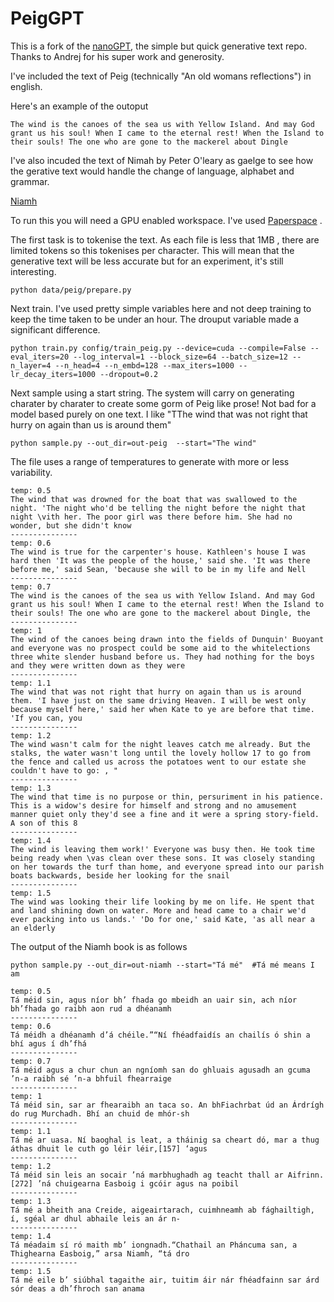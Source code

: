 

# PeigGPT

This is a fork of the [nanoGPT](https://github.com/karpathy/nanoGPT), the simple but quick generative text repo. Thanks to Andrej for his super work and generosity.

I've included the text of Peig (technically "An old womans reflections") in english. 

Here's an example of the outoput 
```
The wind is the canoes of the sea us with Yellow Island. And may God grant us his soul! When I came to the eternal rest! When the Island to their souls! The one who are gone to the mackerel about Dingle
```

I've also incuded the text of Nimah by Peter O'leary as gaelge to see how the gerative text would handle the change of language, alphabet and grammar. 

[Niamh](https://www.gutenberg.org/ebooks/50913)

To run this you will need a GPU enabled workspace. I've used [Paperspace](http://www.paperspace.com) .

The first task is to tokenise the text. As each file is less that 1MB , there are limited tokens so this tokenises per character. This will mean that the generative text will be less accurate but for an experiment, it's still interesting.

```
python data/peig/prepare.py 
```

Next train. I've used pretty simple variables here and not deep training to keep the time taken to be under an hour.  The drouput variable made a significant difference. 

```
python train.py config/train_peig.py --device=cuda --compile=False --eval_iters=20 --log_interval=1 --block_size=64 --batch_size=12 --n_layer=4 --n_head=4 --n_embd=128 --max_iters=1000 --lr_decay_iters=1000 --dropout=0.2
```

Next sample using a start string. The system will carry on generating charater by charater to create some gorm of Peig like prose! Not bad for a model based purely on one text.  I like "TThe wind that was not right that hurry on again than us is around them"

```
python sample.py --out_dir=out-peig  --start="The wind"
```

The file uses a range of temperatures to generate with more or less variability.
```
temp: 0.5
The wind that was drowned for the boat that was swallowed to the night. 'The night who'd be telling the night before the night that night \vith her. The poor girl was there before him. She had no wonder, but she didn't know
---------------
temp: 0.6
The wind is true for the carpenter's house. Kathleen's house I was hard then 'It was the people of the house,' said she. 'It was there before me,' said Sean, 'because she will to be in my life and Nell
---------------
temp: 0.7
The wind is the canoes of the sea us with Yellow Island. And may God grant us his soul! When I came to the eternal rest! When the Island to their souls! The one who are gone to the mackerel about Dingle, the
---------------
temp: 1
The wind of the canoes being drawn into the fields of Dunquin' Buoyant and everyone was no prospect could be some aid to the whitelections three white slender husband before us. They had nothing for the boys and they were written down as they were
---------------
temp: 1.1
The wind that was not right that hurry on again than us is around them. 'I have just on the same driving Heaven. I will be west only because myself here,' said her when Kate to ye are before that time. 'If you can, you
---------------
temp: 1.2
The wind wasn't calm for the night leaves catch me already. But the stalks, the water wasn't long until the lovely hollow 17 to go from the fence and called us across the potatoes went to our estate she couldn't have to go: , "
---------------
temp: 1.3
The wind that time is no purpose or thin, persuriment in his patience. This is a widow's desire for himself and strong and no amusement manner quiet only they'd see a fine and it were a spring story-field. A son of this 8
---------------
temp: 1.4
The wind is leaving them work!' Everyone was busy then. He took time being ready when \vas clean over these sons. It was closely standing on her towards the turf than home, and everyone spread into our parish boats backwards, beside her looking for the snail
---------------
temp: 1.5
The wind was looking their life looking by me on life. He spent that and land shining down on water. More and head came to a chair we'd ever packing into us lands.' 'Do for one,' said Kate, 'as all near a an elderly
```

The output of the Niamh book is as follows

```
python sample.py --out_dir=out-niamh --start="Tá mé"  #Tá mé means I am
```

```
temp: 0.5
Tá méid sin, agus níor bh’ fhada go mbeidh an uair sin, ach níor bh’fhada go raibh aon rud a dhéanamh
---------------
temp: 0.6
Tá méidh a dhéanamh d’á chéile.”“Ní fhéadfaidís an chailís ó shin a bhí agus í dh’fhá
---------------
temp: 0.7
Tá méid agus a chur chun an ngníomh san do ghluais agusadh an gcuma ’n-a raibh sé ’n-a bhfuil fhearraige
---------------
temp: 1
Tá méid sin, sar ar fhearaibh an taca so. An bhFiachrbat úd an Árdrígh do rug Murchadh. Bhí an chuid de mhór-sh
---------------
temp: 1.1
Tá mé ar uasa. Ní baoghal is leat, a tháinig sa cheart dó, mar a thug áthas dhuit le cuth go léir léir,[157] ‘agus
---------------
temp: 1.2
Tá méid sin leis an socair ’ná marbhughadh ag teacht thall ar Aifrinn.[272] ’ná chuigearna Easboig i gcóir agus na poibil
---------------
temp: 1.3
Tá mé a bheith ana Creide, aigeairtarach, cuimhneamh ab fághailtigh, í, sgéal ar dhul abhaile leis an ár n-
---------------
temp: 1.4
Tá méadaim sí ró maith mb’ iongnadh.“Chathail an Pháncuma san, a Thighearna Easboig,” arsa Niamh, “tá dro
---------------
temp: 1.5
Tá mé eile b’ siúbhal tagaithe air, tuitim áir nár fhéadfainn sar árd sór deas a dh’fhroch san anama
```
